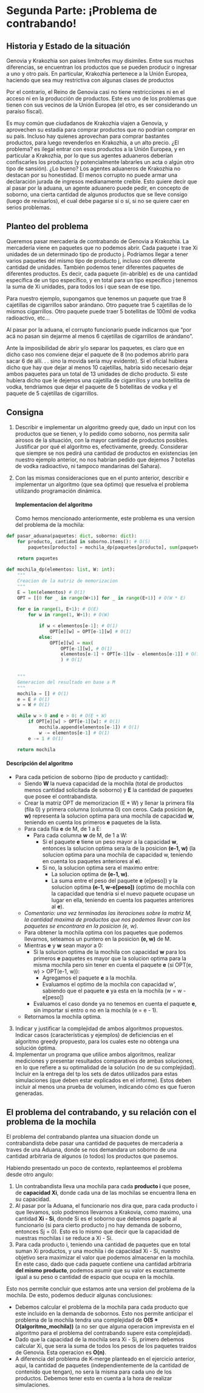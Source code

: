 # Segunda Parte: ¡Problema de contrabando!
## Historia y Estado de la situación
Genovia y Krakozhia son países limítrofes muy disímiles. Entre sus muchas diferencias, se encuentran los productos que se pueden producir o ingresar a uno y otro país. En particular, Krakozhia pertenece a la Unión Europea, haciendo que sea muy restrictiva con algunas clases de productos

Por el contrario, el Reino de Genovia casi no tiene restricciones ni en el acceso ni en la producción de productos. Este es uno de los problemas que tienen con sus vecinos de la Unión Europea (el otro, es ser considerando un paraíso fiscal).

Es muy común que ciudadanos de Krakozhia viajen a Genovia, y aprovechen su estadía para comprar productos que no podrían comprar en su país. Incluso hay quienes aprovechan para comprar bastantes productos, para luego revenderlos en Krakozhia, a un alto precio. ¿El problema? es ilegal entrar con esos productos a la Unión Europea, y en particular a Krakozhia, por lo que sus agentes aduaneros deberían confiscarles los productos (y potencialmente labrarles un acta o algún otro tipo de sansión). ¿Lo bueno? Los agentes aduaneros de Krakozhia no destacan por su honestidad. El menos corrupto no puede armar una declaración jurada de ingresos medianamente creíble. Esto quiere decir que al pasar por la aduana, un agente aduanero puede pedir, en concepto de soborno, una cierta cantidad de algunos productos que se lleve consigo (luego de revisarlos), el cual debe pagarse sí o sí, si no se quiere caer en serios problemas.

## Planteo del problema

Queremos pasar mercadería de contrabando de Genovia a Krakozhia. La mercadería viene en paquetes que no podemos abrir. Cada paquete i trae Xi unidades de un determinado tipo de producto j. Podríamos llegar a tener varios paquetes del mismo tipo de producto j, incluso con diferente cantidad de unidades. También podemos tener diferentes paquetes de diferentes productos. Es decir, cada paquete (in-abrible) es de una cantidad específica de un tipo específico, y en total para un tipo específico j tenemos la suma de Xi unidades, para todos los i que sean de ese tipo.

Para nuestro ejemplo, supongamos que tenemos un paquete que trae 8 cajetillas de cigarrillos sabor arándano. Otro paquete trae 5 cajetillas de lo mismos cigarrillos. Otro paquete puede traer 5 botellitas de 100ml de vodka radioactivo, etc...

Al pasar por la aduana, el corrupto funcionario puede indicarnos que “por acá no pasan sin dejarme al menos 6 cajetillas de cigarrillos de arándano”.

Ante la imposibilidad de abrir y/o separar los paquetes, es claro que en dicho caso nos conviene dejar el paquete de 8 (no podemos abrirlo para sacar 6 de allí. . . sino la movida sería muy evidente). Si el oficial hubiera dicho que hay que dejar al menos 10 cajetillas, habría sido necesario dejar ambos paquetes para un total de 13 unidades de dicho producto. Si este hubiera dicho que le dejemos una cajetilla de cigarrillos y una botellita de vodka, tendríamos que dejar el paquete de 5 botellitas de vodka y el paquete de 5 cajetillas de cigarrillos.

## Consigna
1. Describir e implementar un algoritmo greedy que, dado un input con los productos que se tienen, y lo pedido como soborno, nos permita salir airosos de la situación, con la mayor cantidad de productos posibles. Justificar por qué el algoritmo es, efectivamente, greedy. Considerar que siempre se nos pedirá una cantidad de productos en existencias (en nuestro ejemplo anterior, no nos habrían pedido que dejemos 7 botellas de vodka radioactivo, ni tampoco mandarinas del Sahara).
2. Con las mismas consideraciones que en el punto anterior, describir e implementar un algoritmo (que sea óptimo) que resuelva el problema utilizando programación dinámica.

    #### Implementacion del algoritmo

    Como hemos mencionado anteriormente, este problema es una version del problema de la mochila:


```python
def pasar_aduana(paquetes: dict, soborno: dict):
    for producto, cantidad in soborno.items(): # O(S)
        paquetes[producto] = mochila_dp(paquetes[producto], sum(paquetes[producto]) - cantidad) # Suma: O(P)
    
    return paquetes

def mochila_dp(elementos: list, W: int):
    """
    Creacion de la matriz de memorizacion
    """
    E = len(elementos) # O(1)
    OPT = [[0 for _ in range(W+1)] for _ in range(E+1)] # O(W * E)
    
    for e in range(1, E+1): # O(E)
        for w in range(1, W+1): # O(W)

            if w < elementos[e-1]: # O(1)
                OPT[e][w] = OPT[e-1][w] # O(1)
            else:
                OPT[e][w] = max(
                    OPT[e-1][w], # O(1)
                    elementos[e-1] + OPT[e-1][w - elementos[e-1]] # O(1)
                    ) # O(1)

    
    """
    Generacion del resultado en base a M
    """
    mochila = [] # O(1)
    e = E # O(1)
    w = W # O(1)

    while w > 0 and e > 0: # O(E + W)
        if OPT[e][w] > OPT[e-1][w]: # O(1)
            mochila.append(elementos[e-1]) # O(1)
            w -= elementos[e-1] # O(1)
        e -= 1 # O(1)

    return mochila
```

#### Descripción del algoritmo

- Para cada peticion de soborno (tipo de producto y cantidad):
    - Siendo **W** la nueva capacidad de la mochila (total de productos menos cantidad solicitada de soborno) y **E** la cantidad de paquetes que posee el contrabandista.
    - Crear la matriz OPT de memorizacion (E * W) y llenar la primera fila (fila 0) y primera columna (columna 0) con ceros. Cada posicion **(e, w)** representa la solucion optima para una mochila de capacidad **w**, teniendo en cuenta los primeros **e** paquetes de la lista.
    - Para cada fila **e** de M, de 1 a E:
        - Para cada columna **w** de M, de 1 a W:
            - Si el paquete **e** tiene un peso mayor a la capacidad **w**, entonces la solucion optima sera la de la posicion **(e-1, w)** (la solucion optima para una mochila de capacidad w, teniendo en cuenta los paquetes anteriores al **e**).
            - Si no, la solucion optima sera el maximo entre:
                - La solucion optima de **(e-1, w)**.
                - La suma entre el peso del paquete **e** (e[peso]) y la solucion optima **(e-1, w-e[peso])** (optimo de mochila con la capacidad que tendria si el nuevo paquete ocupase un lugar en ella, teniendo en cuenta los paquetes anteriores al **e**).
    - *Comentario: una vez terminadas las iteraciones sobre la matriz M, la cantidad maxima de productos que nos podemos llevar con los paquetes se encontrara en la posicion (e, w).*
    - Para obtener la mochila optima con los paquetes que podemos llevarnos, seteamos un puntero en la posicion **(e, w)** de M.
    - Mientras **e** y **w** sean mayor a 0:
        - Si la solucion optima de la mochila con capacidad **w** para los primeros **e** paquetes es mayor que la solucion optima para la misma mochila pero sin tener en cuenta el paquete **e** (si OPT(e, w) > OPT(e-1, w)):
            - Agregamos el paquete **e** a la mochila.
            - Evaluamos el optimo de la mochila con capacidad w', sabiendo que el paquete **e** ya esta en la mochila (w = w - e[peso])
        - Evaluamos el caso donde ya no tenemos en cuenta el paquete **e**, sin importar si entro o no en la mochila (e = e - 1).
    - Retornamos la mochila optima.


    



3. Indicar y justificar la complejidad de ambos algoritmos propuestos. Indicar casos (características y ejemplos) de deficiencias en el algoritmo greedy propuesto, para los cuales este no obtenga una solución óptima.
4. Implementar un programa que utilice ambos algoritmos, realizar mediciones y presentar resultados comparativos de ambas soluciones, en lo que refiere a su optimalidad de la solución (no de su complejidad). Incluir en la entrega del tp los sets de datos utilizados para estas simulaciones (que deben estar explicados en el informe). Estos deben incluir al menos una prueba de volumen, indicando cómo es que fueron generadas.

## El problema del contrabando, y su relación con el problema de la mochila

El problema del contrabando plantea una situacion donde un contrabandista debe pasar una cantidad de paquetes de mercaderia a traves de una Aduana, donde se nos demandara un soborno de una cantidad arbitraria de algunos (o todos) los productos que pasemos.

Habiendo presentado un poco de contexto, replanteemos el problema desde otro angulo: 
1) Un contrabandista lleva una mochila para cada **producto i** que posee, de **capacidad Xi**, donde cada una de las mochilas se encuentra llena en su capacidad.
2) Al pasar por la Aduana, el funcionario nos dira que, para cada producto i que llevamos, solo podremos llevarnos a Krakovia, como maximo, una cantidad **Xi - Si**, donde Si es el soborno que debemos pagarle al funcionario (si para cierto producto j no hay demanda de soborno, entonces Sj = 0). Esto es lo mismo que decir que la capacidad de nuestras mochilas i se reduce a Xi - Si.
3) Para cada producto i, teniendo una cantidad de paquetes que en total suman Xi productos, y una mochila i de capacidad Xi - Si, nuestro objetivo sera maximizar el valor que podemos almacenar en la mochila. En este caso, dado que cada paquete contiene una cantidad arbitraria **del mismo producto**, podemos asumir que su valor es exactamente igual a su peso o cantidad de espacio que ocupa en la mochila.

Esto nos permite concluir que estamos ante una version del problema de la mochila. De esto, podemos deducir algunas conclusiones:
- Debemos calcular el problema de la mochila para cada producto que este incluido en la demanda de sobornos. Esto nos permite anticipar el problema de la mochila tendra una complejidad de **O(S * O(algoritmo_mochila))** (a no ser que alguna operacion imprevista en el algoritmo para el problema del contrabando supere esta complejidad).
- Dado que la capacidad de la mochila sera Xi - Si, primero debemos calcular Xi, que sera la suma de todos los pesos de los paquetes traidos de Genovia. Esta operacion es **O(n)**.
- A diferencia del problema de K-merge planteado en el ejercicio anterior, aqui, la cantidad de paquetes (independientemente de la cantidad de contenido que tengan), no sera la misma para cada uno de los productos. Debemos tener esto en cuenta a la hora de realizar simulaciones.
